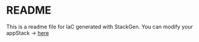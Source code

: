 # README
This is a readme file for IaC generated with StackGen.
You can modify your appStack -> [here](http://main.dev.stackgen.com/appstacks/b53e855b-85e2-41e0-819d-0e4c4cdb58b3)
